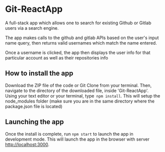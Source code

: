 # Git-ReactApp
A full-stack app which allows one to search for existing Github or Gitlab users via a search engine.

The app makes calls to the github and gitlab APIs based on the user's input name query, then returns
valid usernames which match the name entered.

Once a username is clicked, the app then displays the user info for that particular account as well
as their repositories info

## How to install the app

Download the ZIP file of the code or Git Clone from your terminal. Then, navigate to the directory of the downloaded file, inside 'Git-ReactApp'. Using your text editor or your terminal, type` npm install`. This will setup the node_modules folder (make sure you are in the same directory where the package.json file is located)

## Launching the app

Once the install is complete, run `npm start` to launch the app in development mode.
This will launch the app in the browser with server [http://localhost:3000](http://localhost:3000).
